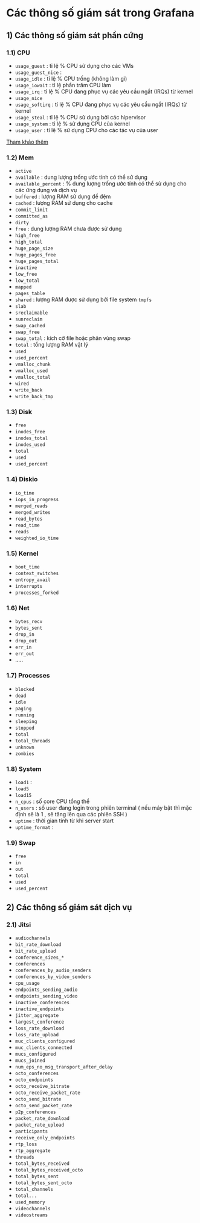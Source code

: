 # Các thông số giám sát trong Grafana
## **1) Các thông số giám sát phần cứng**
### **1.1) CPU**
- `usage_guest` : tỉ lệ % CPU sử dụng cho các VMs
- `usage_guest_nice` : 
- `usage_idle` : tỉ lệ % CPU trống (không làm gì)
- `usage_iowait` : tỉ lệ phần trăm CPU làm 
- `usage_irq` : tỉ lệ % CPU đang phục vụ các yêu cầu ngắt (IRQs) từ kernel
- `usage_nice` 
- `usage_softirq` : tỉ lệ % CPU đang phục vụ các yêu cầu ngắt (IRQs) từ kernel
- `usage_steal` : tỉ lệ % CPU sử dụng bởi các hipervisor
- `usage_system` : tỉ lệ % sử dụng CPU của kernel
- `usage_user` : tỉ lệ % sử dụng CPU cho các tác vụ của user

[Tham khảo thêm](https://www.opsdash.com/blog/cpu-usage-linux.html)
### **1.2) Mem**
- `active`
- `available` : dung lượng trống ước tính có thể sử dụng
- `available_percent` : % dung lượng trống ước tính có thể sử dụng cho các ứng dụng và dịch vụ
- `buffered` : lượng RAM sử dụng để đệm
- `cached` : lượng RAM sử dụng cho cache
- `commit_limit`
- `committed_as`
- `dirty`
- `free` : dung lượng RAM chưa được sử dụng
- `high_free`
- `high_total`
- `huge_page_size`
- `huge_pages_free`
- `huge_pages_total`
- `inactive`
- `low_free`
- `low_total`
- `mapped`
- `pages_table`
- `shared` : lượng RAM được sử dụng bởi file system `tmpfs`
- `slab`
- `sreclaimable`
- `sunreclaim`
- `swap_cached`
- `swap_free` 
- `swap_total` : kích cỡ file hoặc phân vùng swap
- `total` : tổng lượng RAM vật lý
- `used`
- `used_percent`
- `vmalloc_chunk`
- `vmalloc_used`
- `vmalloc_total`
- `wired`
- `write_back`
- `write_back_tmp`
### **1.3) Disk**
- `free`
- `inodes_free`
- `inodes_total`
- `inodes_used`
- `total`
- `used`
- `used_percent`
### **1.4) Diskio**
- `io_time`
- `iops_in_progress`
- `merged_reads`
- `merged_writes`
- `read_bytes`
- `read_time`
- `reads`
- `weighted_io_time`
### **1.5) Kernel**
- `boot_time`
- `context_switches`
- `entropy_avail`
- `interrupts`
- `processes_forked`
### **1.6) Net**
- `bytes_recv`
- `bytes_sent`
- `drop_in`
- `drop_out`
- `err_in`
- `err_out`
- .....
### **1.7) Processes**
- `blocked`
- `dead`
- `idle`
- `paging`
- `running`
- `sleeping`
- `stopped`
- `total`
- `total_threads`
- `unknown`
- `zombies`
### **1.8) System**
- `load1` : 
- `load5`
- `load15`
- `n_cpus` : số core CPU tổng thể
- `n_users` : số user đang login trong phiên terminal ( nếu máy bật thì mặc định sẽ là 1 , sẽ tăng lên qua các phiên SSH )
- `uptime` : thời gian tính từ khi server start
- `uptime_format` : 
### **1.9) Swap**
- `free`
- `in`
- `out`
- `total`
- `used`
- `used_percent`
## **2) Các thông số giám sát dịch vụ**
### **2.1) Jitsi**
- `audiochannels`
- `bit_rate_download`
- `bit_rate_upload`
- `conference_sizes_*`
- `conferences`
- `conferences_by_audio_senders` 
- `conferences_by_video_senders` 
- `cpu_usage`
- `endpoints_sending_audio`
- `endpoints_sending_video`
- `inactive_conferences`
- `inactive_endpoints`
- `jitter_aggregate`
- `largest_conference`
- `loss_rate_download`
- `loss_rate_upload`
- `muc_clients_configured`
- `muc_clients_connected`
- `mucs_configured`
- `mucs_joined`
- `num_eps_no_msg_transport_after_delay`
- `octo_conferences`
- `octo_endpoints`
- `octo_receive_bitrate`
- `octo_receive_packet_rate`
- `octo_send_bitrate`
- `octo_send_packet_rate`
- `p2p_conferences`
- `packet_rate_download`
- `packet_rate_upload`
- `participants`
- `receive_only_endpoints`
- `rtp_loss`
- `rtp_aggregate`
- `threads`
- `total_bytes_received`
- `total_bytes_received_octo`
- `total_bytes_sent`
- `total_bytes_sent_octo`
- `total_channels`
- `total...`
- `used_memory`
- `videochannels`
- `videostreams`